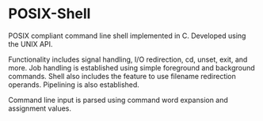 # POSIX-Shell
POSIX compliant command line shell implemented in C. Developed using the UNIX API. 

Functionality includes signal handling, I/O redirection, cd, unset, exit, and more. 
Job handling is established using simple foreground and background commands. Shell also includes the feature to use filename redirection operands. Pipelining is also established. 

Command line input is parsed using command word expansion and assignment values. 
